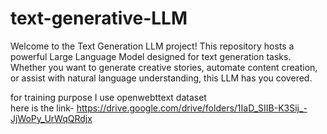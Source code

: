 # text-generative-LLM
Welcome to the Text Generation LLM project! This repository hosts a powerful Large Language Model designed for text generation tasks. Whether you want to generate creative stories, automate content creation, or assist with natural language understanding, this LLM has you covered.

for training purpose I use openwebttext dataset  
here is the link- https://drive.google.com/drive/folders/1IaD_SIIB-K3Sij_-JjWoPy_UrWqQRdjx
